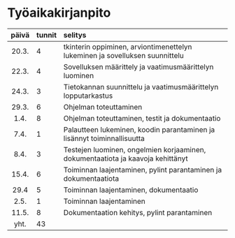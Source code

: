 # Työaikakirjanpito

| päivä | tunnit | selitys |
| :----:|:-------| :-------|
| 20.3. | 4      | tkinterin oppiminen, arviontimenettelyn lukeminen ja sovelluksen suunnittelu |
| 22.3. | 4      | Sovelluksen määrittely ja vaatimusmäärittelyn luominen |
| 24.3. | 3      | Tietokannan suunnittelu ja vaatimusmäärittelyn lopputarkastus |
| 29.3. | 6      | Ohjelman toteuttaminen |
|  1.4. | 8      | Ohjelman toteuttaminen, testit ja dokumentaatio |
|  7.4. | 1      | Palautteen lukeminen, koodin parantaminen ja lisännyt toiminnallisuutta |
|  8.4. | 3      | Testejen luominen, ongelmien korjaaminen, dokumentaatiota ja kaavoja kehittänyt |
| 15.4. | 6      | Toiminnan laajentaminen, pylint parantaminen ja dokumentaatiota |
| 29.4  | 5      | Toiminnan laajentaminen, dokumentaatio |
|  2.5. | 1      | Toiminnan laajentaminen |
| 11.5. | 8      | Dokumentaation kehitys, pylint parantaminen |
|  yht. | 43     |